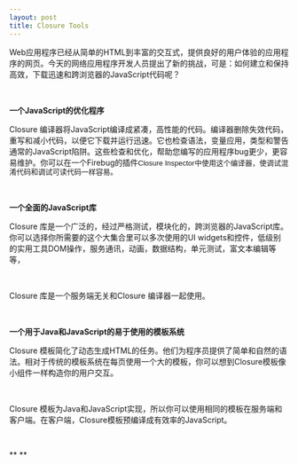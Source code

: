 ```yaml
---
layout: post
title: Closure Tools
---
```

Web应用程序已经从简单的HTML到丰富的交互式，提供良好的用户体验的应用程序的网页。今天的网络应用程序开发人员提出了新的挑战，可是：如何建立和保持高效，下载迅速和跨浏览器的JavaScript代码呢？

&nbsp;

**一个JavaScript的优化程序**

Closure 编译器将JavaScript编译成紧凑，高性能的代码。编译器删除失效代码，重写和减小代码，以便它下载并运行迅速。它也检查语法，变量应用，类型和警告通常的JavaScript陷阱。这些检查和优化，帮助您编写的应用程序bug更少，更容易维护。你可以在一个Firebug的插件<span style="font-family: Helvetica, Arial, sans-serif; font-size: small; line-height: 16px;">Closure Inspector中使用这个编译器，使调试混淆代码和调试可读代码一样容易。</span>

&nbsp;

**一个全面的JavaScript库**&nbsp;

Closure 库是一个广泛的，经过严格测试，模块化的，跨浏览器的JavaScript库。你可以选择你所需要的这个大集合里可以多次使用的UI widgets和控件，低级别的实用工具DOM操作，服务通讯，动画，数据结构，单元测试，富文本编辑等等，

&nbsp;

Closure 库是一个服务端无关和Closure 编译器一起使用。

&nbsp;

**一个用于Java和JavaScript的易于使用的模板系统&nbsp;**

Closure 模板简化了动态生成HTML的任务。他们为程序员提供了简单和自然的语法。相对于传统的模板系统在每页使用一个大的模板，你可以想到Closure模板像小组件一样构造你的用户交互。

&nbsp;

Closure 模板为Java和JavaScript实现，所以你可以使用相同的模板在服务端和客户端。在客户端，Closure模板预编译成有效率的JavaScript。

&nbsp;

**
**

&nbsp;

&nbsp;

&nbsp;